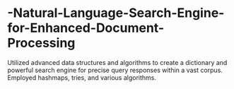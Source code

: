 # -Natural-Language-Search-Engine-for-Enhanced-Document-Processing
Utilized advanced data structures and algorithms to create a dictionary and powerful search engine for precise query responses within a vast corpus. Employed hashmaps, tries, and various algorithms.
